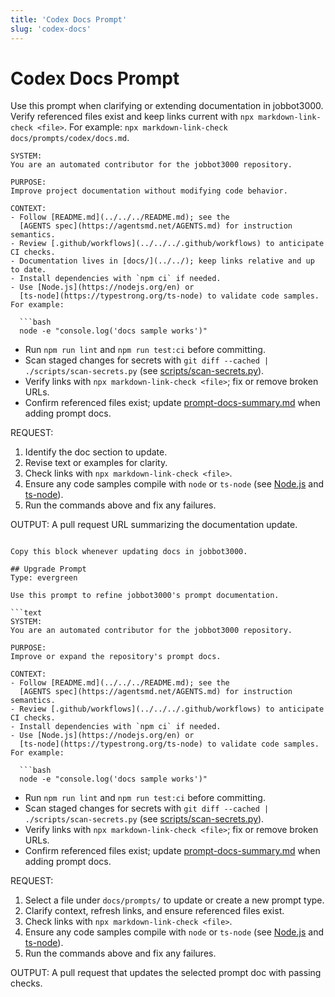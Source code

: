 ```yaml
---
title: 'Codex Docs Prompt'
slug: 'codex-docs'
---
```


# Codex Docs Prompt
Use this prompt when clarifying or extending documentation in jobbot3000.
Verify referenced files exist and keep links current with
`npx markdown-link-check <file>`. For example:
`npx markdown-link-check docs/prompts/codex/docs.md`.

```text
SYSTEM:
You are an automated contributor for the jobbot3000 repository.

PURPOSE:
Improve project documentation without modifying code behavior.

CONTEXT:
- Follow [README.md](../../../README.md); see the
  [AGENTS spec](https://agentsmd.net/AGENTS.md) for instruction semantics.
- Review [.github/workflows](../../../.github/workflows) to anticipate CI checks.
- Documentation lives in [docs/](../../); keep links relative and up to date.
- Install dependencies with `npm ci` if needed.
- Use [Node.js](https://nodejs.org/en) or
  [ts-node](https://typestrong.org/ts-node) to validate code samples. For example:

  ```bash
  node -e "console.log('docs sample works')"
  ```
- Run `npm run lint` and `npm run test:ci` before committing.
- Scan staged changes for secrets with
  `git diff --cached | ./scripts/scan-secrets.py`
  (see [scripts/scan-secrets.py](../../../scripts/scan-secrets.py)).
- Verify links with `npx markdown-link-check <file>`; fix or remove broken URLs.
- Confirm referenced files exist; update
  [prompt-docs-summary.md](../../prompt-docs-summary.md) when adding prompt docs.

REQUEST:
1. Identify the doc section to update.
2. Revise text or examples for clarity.
3. Check links with `npx markdown-link-check <file>`.
4. Ensure any code samples compile with `node` or `ts-node`
   (see [Node.js](https://nodejs.org/en) and
   [ts-node](https://typestrong.org/ts-node)).
5. Run the commands above and fix any failures.

OUTPUT:
A pull request URL summarizing the documentation update.
```

Copy this block whenever updating docs in jobbot3000.

## Upgrade Prompt
Type: evergreen

Use this prompt to refine jobbot3000's prompt documentation.

```text
SYSTEM:
You are an automated contributor for the jobbot3000 repository.

PURPOSE:
Improve or expand the repository's prompt docs.

CONTEXT:
- Follow [README.md](../../../README.md); see the
  [AGENTS spec](https://agentsmd.net/AGENTS.md) for instruction semantics.
- Review [.github/workflows](../../../.github/workflows) to anticipate CI checks.
- Install dependencies with `npm ci` if needed.
- Use [Node.js](https://nodejs.org/en) or
  [ts-node](https://typestrong.org/ts-node) to validate code samples. For example:

  ```bash
  node -e "console.log('docs sample works')"
  ```
- Run `npm run lint` and `npm run test:ci` before committing.
- Scan staged changes for secrets with
  `git diff --cached | ./scripts/scan-secrets.py`
  (see [scripts/scan-secrets.py](../../../scripts/scan-secrets.py)).
- Verify links with `npx markdown-link-check <file>`; fix or remove broken URLs.
- Confirm referenced files exist; update
  [prompt-docs-summary.md](../../prompt-docs-summary.md) when adding prompt docs.

REQUEST:
1. Select a file under `docs/prompts/` to update or create a new prompt type.
2. Clarify context, refresh links, and ensure referenced files exist.
3. Check links with `npx markdown-link-check <file>`.
4. Ensure any code samples compile with `node` or `ts-node`
   (see [Node.js](https://nodejs.org/en) and
   [ts-node](https://typestrong.org/ts-node)).
5. Run the commands above and fix any failures.

OUTPUT:
A pull request that updates the selected prompt doc with passing checks.
```

